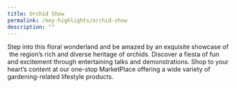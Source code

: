 ```yaml
---
title: Orchid Show
permalink: /key-highlights/orchid-show
description: ""
---
```

Step into this floral wonderland and be amazed by an exquisite showcase of  the region’s rich and diverse heritage of orchids. Discover a fiesta of fun and excitement through entertaining talks and demonstrations. Shop to your heart’s content at our one-stop MarketPlace offering a wide variety of gardening-related lifestyle products.